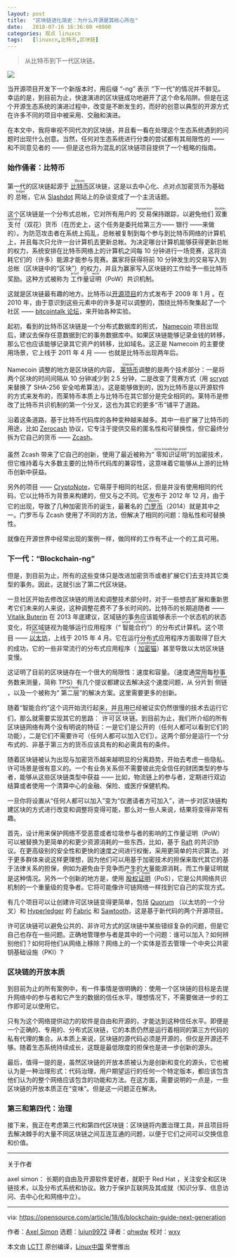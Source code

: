 ```yaml
---
layout: post
title:	"区块链进化简史：为什么开源是其核心所在"
date:	2018-07-16 16:36:00 +0800 
categories:	观点 linuxcn 
tags:	[linuxcn,比特币,区块链]
---
```




> 
> 从比特币到下一代区块链。
> 
> 
> 


![](/Asserts/Images//attachment/album/201807/16/163706ej7j7rrtww1ggrgy.png)


当开源项目开发下一个新版本时，用后缀 “-ng” 表示 “下一代”的情况并不鲜见。幸运的是，到目前为止，快速演进的区块链成功地避开了这个命名陷阱。但是在这个开源生态系统的演进过程中，改变是不断发生的，而好的创意以典型的开源方式在许多不同的项目中被采用、交融和演进。


在本文中，我将审视不同代次的区块链，并且看一看在处理这个生态系统遇到的问题时出现什么创意。当然，任何对生态系统进行分类的尝试都有其局限性的 —— 和不同意见者的 —— 但是这也将为混乱的区块链项目提供了一个粗略的指南。


### 始作俑者：比特币


第一代的区块链起源于 <ruby> <a href="https://bitcoin.org">  比特币 </a> <rt>  Bitcoin </rt></ruby> 区块链，这是以去中心化、点对点加密货币为基础的<ruby> 总帐 <rt>  ledger </rt></ruby>，它从 [Slashdot](https://slashdot.org/) 网站上的杂谈变成了一个主流话题。


这个区块链是一个分布式总帐，它对所有用户的<ruby> 交易 <rt>  transaction </rt></ruby>保持跟踪，以避免他们<ruby> 双重支付 <rt>  double-spending </rt></ruby>（双花）货币（在历史上，这个任务是委托给第三方—— 银行 ——来做的）。为防范攻击者在系统上捣乱，总帐被复制到每个参与到比特币网络的计算机上，并且每次只允许一台计算机去更新总帐。为决定哪台计算机能够获得更新总帐的权力，系统安排在比特币网络上的计算机之间每 10 分钟进行一场竞赛，这将消耗它们的（许多）能源才能参与竞赛。赢家将获得将前 10 分钟发生的交易写入到总帐（区块链中的“区块”）的权力，并且为赢家写入区块链的工作给予一些比特币奖励。这种方式被称为<ruby> 工作量证明 <rt>  proof of work </rt></ruby>（PoW）共识机制。


这就是区块链最有趣的地方。比特币以[开源项目](https://github.com/bitcoin/bitcoin)的方式发布于 2009 年 1 月 。在 2010 年，由于意识到这些元素中的许多是可以调整的，围绕比特币聚集起了一个社区 —— [bitcointalk 论坛](https://bitcointalk.org/)，来开始各种实验。


起初，看到的比特币区块链是一个分布式数据库的形式， [Namecoin](https://www.namecoin.org/) 项目出现后，建议去保存任意数据到它的事务数据库中。如果区块链能够记录金钱的转移，那么它也应该能够记录其它资产的转移，比如域名。这正是 Namecoin 的主要使用场景，它上线于 2011 年 4 月 —— 也就是比特币出现两年后。


Namecoin 调整的地方是区块链的内容，<ruby> <a href="https://litecoin.org/">  莱特币 </a> <rt>  Litecoin </rt></ruby> 调整的是两个技术部分：一是将两个区块的时间间隔从 10 分钟减少到 2.5 分钟，二是改变了竞赛方式（用 [scrypt](https://en.wikipedia.org/wiki/Scrypt) 来替换了 SHA-256 安全哈希算法）。这是能够做到的，因为比特币是以开源软件的方式来发布的，而莱特币本质上与比特币在其它部分是完全相同的。莱特币是修改了比特币共识机制的第一个分叉，这也为其它的更多“币”铺平了道路。


沿着这条道路，基于比特币代码库的各种变种越来越多。其中一些扩展了比特币的用途，比如 [Zerocash](http://zerocash-project.org/index) 协议，它专注于提供交易的匿名性和可替换性，但它最终分拆为它自己的货币 —— [Zcash](https://z.cash)。


虽然 Zcash 带来了它自己的创新，使用了最近被称为“<ruby> 零知识证明 <rt>  zero-knowledge proof </rt></ruby>”的加密技术，但它维持着与大多数主要的比特币代码库的兼容性，这意味着它能够从上游的比特币创新中获益。


另外的项目 —— [CryptoNote](https://cryptonote.org/)，它萌芽于相同的社区，但是并没有使用相同的代码，它以比特币为背景来构建的，但又与之不同。它发布于 2012 年 12 月，由于它的出现，导致了几种加密货币的诞生，最著名的 <ruby> <a href="https://en.wikipedia.org/wiki/Monero_(cryptocurrency)">  门罗币 </a> <rt>  Monero </rt></ruby> （2014）就是其中之一。门罗币与 Zcash 使用了不同的方法，但解决了相同的问题：隐私性和可替换性。


就像在开源世界中经常出现的案例一样，做同样的工作有不止一个的工具可用。


### 下一代：“Blockchain-ng”


但是，到目前为止，所有的这些变体只是改进加密货币或者扩展它们去支持其它类型的事务。因此，这就引出了第二代区块链。


一旦社区开始去修改区块链的用法和调整技术部分时，对于一些想去扩展和重新思考它们未来的人来说，这种调整花费不了多长时间的。比特币的长期追随者 —— [Vitalik Buterin](https://en.wikipedia.org/wiki/Vitalik_Buterin) 在 2013 年底建议，区域链的事务应该能够表示一个状态机的状态变化，将区域链视为能够运行应用程序（“<ruby> 智能合约 <rt>  smart contract </rt></ruby>”）的分布式计算机。这个项目 —— <ruby> <a href="https://ethereum.org">  以太坊 </a> <rt>  Ethereum </rt></ruby>，上线于 2015 年 4 月。它在运行分布式应用程序方面取得了巨大的成功，它的一些非常流行的分布式应用程序（<ruby> <a href="http://cryptokitties.co/">  加密猫 </a> <rt>  CryptoKitties </rt></ruby>）甚至导致以太坊区块链变慢。


这证明了目前的区块链存在一个很大的局限性：速度和容量。（速度通常用每秒事务数来测量，简称 TPS）有几个提议都建议去解决这个速度问题，从<ruby> 分片 <rt>  sharding </rt></ruby>到<ruby> 侧链 <rt>  sidechain </rt></ruby>，以及一个被称为“<ruby> 第二层 <rt>  second-layer </rt></ruby>”的解决方案。这里需要更多的创新。


随着“智能合约”这个词开始流行起来，并且用已经被证实仍然很慢的技术去运行它们，那么就需要实现其它的思路：<ruby> 许可区块链 <rt>  Permissioned blockchain </rt></ruby>。到目前为止，我们所介绍的所有区块链网络有两个没有明说的特征：一是它们是公开的（任何人都可以看到它们的功能），二是它们不需要许可（任何人都可以加入它们）。这两个部分是运行一个分布式的、非基于第三方的货币应该具有的和必需具有的条件。


随着区块链被认为出现与加密货币越来越明显的分离趋势，开始去考虑一些隐私、许可场景是很有意义的。一个有业务关系但不需要彼此完全信任的财团类型的参与者，能够从这些区块链类型中获益 —— 比如，物流链上的参与者，定期进行双边结算或者使用一个清算中心的金融、保险、或医疗保健机构。


一旦你将设置从“任何人都可以加入”变为“仅邀请者方可加入”，进一步对区块链构建区块的方式进行改变和调整将变得可能，那么对一些人来说，结果将变得非常有趣。


首先，设计用来保护网络不受恶意或者垃圾参与者的影响的工作量证明（PoW）可以被替换为更简单的和更少资源消耗的一些东西，比如，基于 [Raft](https://en.wikipedia.org/wiki/Raft_(computer_science)) 的共识协议。在更高级别的安全性和更快的速度之间进行权衡，采用更简单的共识算法。对于更多群体来说这样更理想，因为他们可以用基于加密技术的担保来取代其它的基于法律关系的担保，例如为避免由于竞争而产生的大量能源消耗，而工作量证明就是这种情况。另外一个创新的地方是，使用 <ruby> <a href="https://www.investopedia.com/terms/p/proof-stake-pos.asp">  股权证明 </a> <rt>  Proof of Stake </rt></ruby>（PoS），它是公共网络共识机制的一个重量级的竞争者。它将可能像许可链网络一样找到它自己的实现方式。


有几个项目可以让创建许可区块链变得更简单，包括 [Quorum](https://www.jpmorgan.com/global/Quorum) （以太坊的一个分叉）和 [Hyperledger](https://hyperledger.org/) 的 [Fabric](https://www.hyperledger.org/projects/fabric) 和 [Sawtooth](https://www.hyperledger.org/projects/sawtooth)，这是基于新代码的两个开源项目。


许可区块链可以避免公共的、非许可方式的区块链中某些错综复杂的问题，但是它自己也存在一些问题。正确地管理参与者是其中的一个问题：谁可以加入？如何辨别他们？如何将他们从网络上移除？网络上的一个实体是否去管理一个中央公共密钥基础设施（PKI）?


### 区块链的开放本质


到目前为止的所有案例中，有一件事情是很明确的：使用一个区块链的目标是去提升网络中的参与者和它产生的数据的信任水平，理想情况下，不需要做进一步的工作即可足以使用它。


只有为这个网络提供动力的软件是自由和开源的，才能达到这种信任水平。即便是一个正确的、专用的、分布式区块链，它的本质仍然是运行着相同的第三方代码的私有代理的集合。从本质上来说，区块链的源代码必须是开源的，但仅是开源还不够。随着生态系统持续成长，这既是最低限度的担保也是进一步创新的源头。


最后，值得一提的是，虽然区块链的开放本质被认为是创新和变化的源头，它也被认为是一种治理形式：代码治理，用户期望运行的任何一个特定版本，都应该包含他们认为的整个网络应该包含的功能和方法。在这方面，需要说明的一点是，一些区块链的开放本质正在“变味”。但是这一问题正在解决。


### 第三和第四代：治理


接下来，我正在考虑第三代和第四代区块链：区块链将内置治理工具，并且项目将去解决棘手的大量不同区块链之间互连互通的问题，以便于它们之间可以交换信息和价值。




---


关于作者


axel simon： 长期的自由及开源软件爱好者，就职于 Red Hat ，关注安全和区块链技术，以及分布式系统和协议。致力于保护互联网及其成就（知识分享、信息访问、去中心化和网络中立）。




---


via: <https://opensource.com/article/18/6/blockchain-guide-next-generation>


作者：[Axel Simon](https://opensource.com/users/axel) 选题：[lujun9972](https://github.com/lujun9972) 译者：[qhwdw](https://github.com/qhwdw) 校对：[wxy](https://github.com/wxy)


本文由 [LCTT](https://github.com/LCTT/TranslateProject) 原创编译，[Linux中国](https://linux.cn/) 荣誉推出
